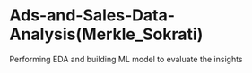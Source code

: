 # Ads-and-Sales-Data-Analysis(Merkle_Sokrati)
Performing  EDA and building ML model to evaluate the insights 
